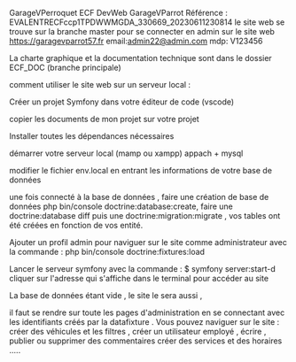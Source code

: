 GarageVPerroquet
ECF DevWeb GarageVParrot Référence : EVALENTRECFccp1TPDWWMGDA_330669_20230611230814 le site web se trouve sur la branche master
pour se connecter en admin sur le site web https://garagevparrot57.fr      email:admin22@admin.com  mdp: V123456

La charte graphique et la documentation technique sont dans le dossier ECF_DOC (branche principale)

comment utiliser le site web sur un serveur local :

Créer un projet Symfony dans votre éditeur de code (vscode)

copier les documents de mon projet sur votre projet

Installer toutes les dépendances nécessaires

démarrer votre serveur local (mamp ou xampp) appach + mysql

modifier le fichier env.local en entrant les informations de votre base de données

une fois connecté à la base de données , faire une création de base de données php bin/console doctrine:database:create, faire une doctrine:database diff puis une doctrine:migration:migrate , vos tables ont été créées en fonction de vos entité.

Ajouter un profil admin pour naviguer sur le site comme administrateur avec la commande : php bin/console doctrine:fixtures:load

Lancer le serveur symfony avec la commande : $ symfony server:start-d cliquer sur l'adresse qui s'affiche dans le terminal pour accéder au site

La base de données étant vide , le site le sera aussi ,

il faut se rendre sur toute les pages d'administration en se connectant avec les identifiants créés par la datafixture . Vous pouvez naviguer sur le site : créer des véhicules et les filtres , créer un utilisateur employé , écrire , publier ou supprimer des commentaires créer des services et des horaires .....
